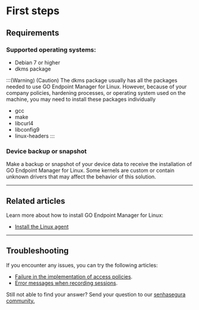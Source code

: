 # First steps

## Requirements

### Supported operating systems:
* Debian 7 or higher
* dkms package

:::(Warning) (Caution)
The dkms package usually has all the packages needed to use GO Endpoint Manager for Linux. However, because of your company policies, hardening processes, or operating system used on the machine, you may need to install these packages individually

* gcc
* make
* libcurl4
* libconfig9
* linux-headers
:::

### Device backup or snapshot

Make a backup or snapshot of your device data to receive the installation of GO Endpoint Manager for Linux. Some kernels are custom or contain unknown drivers that may affect the behavior of this solution.

* * *
## Related articles
Learn more about how to install GO Endpoint Manager for Linux:

* [Install the Linux agent](https://docs.senhasegura.io/v3-32/docs/go-endpoint-manager-linux-install)

* * *

## Troubleshooting
If you encounter any issues, you can try the following articles:

* [Failure in the implementation of access policies](/v3-32/docs/go-endpoint-manager-linux-failure-implementation-policies).
* [Error messages when recording sessions](/v3-32/docs/go-linux-troubleshooting-error-message).

Still not able to find your answer? Send your question to our [senhasegura community.](https://community.senhasegura.io/)
